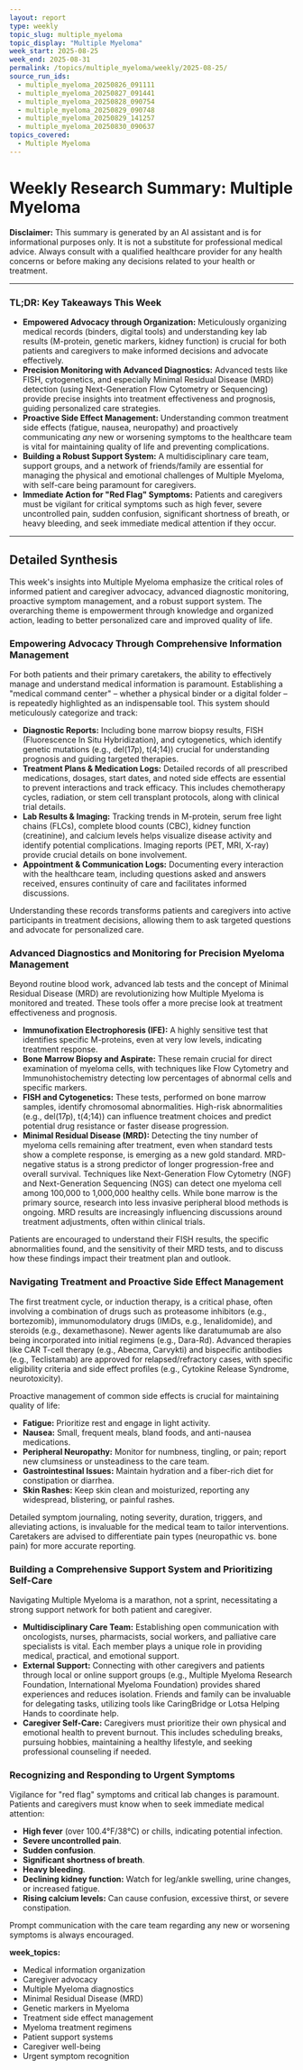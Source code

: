 ```yaml
---
layout: report
type: weekly
topic_slug: multiple_myeloma
topic_display: "Multiple Myeloma"
week_start: 2025-08-25
week_end: 2025-08-31
permalink: /topics/multiple_myeloma/weekly/2025-08-25/
source_run_ids:
  - multiple_myeloma_20250826_091111
  - multiple_myeloma_20250827_091441
  - multiple_myeloma_20250828_090754
  - multiple_myeloma_20250829_090748
  - multiple_myeloma_20250829_141257
  - multiple_myeloma_20250830_090637
topics_covered:
  - Multiple Myeloma
---
```


# Weekly Research Summary: Multiple Myeloma

**Disclaimer:** This summary is generated by an AI assistant and is for informational purposes only. It is not a substitute for professional medical advice. Always consult with a qualified healthcare provider for any health concerns or before making any decisions related to your health or treatment.

---

### **TL;DR: Key Takeaways This Week**

-   **Empowered Advocacy through Organization:** Meticulously organizing medical records (binders, digital tools) and understanding key lab results (M-protein, genetic markers, kidney function) is crucial for both patients and caregivers to make informed decisions and advocate effectively.
-   **Precision Monitoring with Advanced Diagnostics:** Advanced tests like FISH, cytogenetics, and especially Minimal Residual Disease (MRD) detection (using Next-Generation Flow Cytometry or Sequencing) provide precise insights into treatment effectiveness and prognosis, guiding personalized care strategies.
-   **Proactive Side Effect Management:** Understanding common treatment side effects (fatigue, nausea, neuropathy) and proactively communicating *any* new or worsening symptoms to the healthcare team is vital for maintaining quality of life and preventing complications.
-   **Building a Robust Support System:** A multidisciplinary care team, support groups, and a network of friends/family are essential for managing the physical and emotional challenges of Multiple Myeloma, with self-care being paramount for caregivers.
-   **Immediate Action for "Red Flag" Symptoms:** Patients and caregivers must be vigilant for critical symptoms such as high fever, severe uncontrolled pain, sudden confusion, significant shortness of breath, or heavy bleeding, and seek immediate medical attention if they occur.

---

## Detailed Synthesis

This week's insights into Multiple Myeloma emphasize the critical roles of informed patient and caregiver advocacy, advanced diagnostic monitoring, proactive symptom management, and a robust support system. The overarching theme is empowerment through knowledge and organized action, leading to better personalized care and improved quality of life.

### Empowering Advocacy Through Comprehensive Information Management

For both patients and their primary caretakers, the ability to effectively manage and understand medical information is paramount. Establishing a "medical command center" – whether a physical binder or a digital folder – is repeatedly highlighted as an indispensable tool. This system should meticulously categorize and track:
*   **Diagnostic Reports:** Including bone marrow biopsy results, FISH (Fluorescence In Situ Hybridization), and cytogenetics, which identify genetic mutations (e.g., del(17p), t(4;14)) crucial for understanding prognosis and guiding targeted therapies.
*   **Treatment Plans & Medication Logs:** Detailed records of all prescribed medications, dosages, start dates, and noted side effects are essential to prevent interactions and track efficacy. This includes chemotherapy cycles, radiation, or stem cell transplant protocols, along with clinical trial details.
*   **Lab Results & Imaging:** Tracking trends in M-protein, serum free light chains (FLCs), complete blood counts (CBC), kidney function (creatinine), and calcium levels helps visualize disease activity and identify potential complications. Imaging reports (PET, MRI, X-ray) provide crucial details on bone involvement.
*   **Appointment & Communication Logs:** Documenting every interaction with the healthcare team, including questions asked and answers received, ensures continuity of care and facilitates informed discussions.

Understanding these records transforms patients and caregivers into active participants in treatment decisions, allowing them to ask targeted questions and advocate for personalized care.

### Advanced Diagnostics and Monitoring for Precision Myeloma Management

Beyond routine blood work, advanced lab tests and the concept of Minimal Residual Disease (MRD) are revolutionizing how Multiple Myeloma is monitored and treated. These tools offer a more precise look at treatment effectiveness and prognosis.

*   **Immunofixation Electrophoresis (IFE):** A highly sensitive test that identifies specific M-proteins, even at very low levels, indicating treatment response.
*   **Bone Marrow Biopsy and Aspirate:** These remain crucial for direct examination of myeloma cells, with techniques like Flow Cytometry and Immunohistochemistry detecting low percentages of abnormal cells and specific markers.
*   **FISH and Cytogenetics:** These tests, performed on bone marrow samples, identify chromosomal abnormalities. High-risk abnormalities (e.g., del(17p), t(4;14)) can influence treatment choices and predict potential drug resistance or faster disease progression.
*   **Minimal Residual Disease (MRD):** Detecting the tiny number of myeloma cells remaining after treatment, even when standard tests show a complete response, is emerging as a new gold standard. MRD-negative status is a strong predictor of longer progression-free and overall survival. Techniques like Next-Generation Flow Cytometry (NGF) and Next-Generation Sequencing (NGS) can detect one myeloma cell among 100,000 to 1,000,000 healthy cells. While bone marrow is the primary source, research into less invasive peripheral blood methods is ongoing. MRD results are increasingly influencing discussions around treatment adjustments, often within clinical trials.

Patients are encouraged to understand their FISH results, the specific abnormalities found, and the sensitivity of their MRD tests, and to discuss how these findings impact their treatment plan and outlook.

### Navigating Treatment and Proactive Side Effect Management

The first treatment cycle, or induction therapy, is a critical phase, often involving a combination of drugs such as proteasome inhibitors (e.g., bortezomib), immunomodulatory drugs (IMiDs, e.g., lenalidomide), and steroids (e.g., dexamethasone). Newer agents like daratumumab are also being incorporated into initial regimens (e.g., Dara-Rd). Advanced therapies like CAR T-cell therapy (e.g., Abecma, Carvykti) and bispecific antibodies (e.g., Teclistamab) are approved for relapsed/refractory cases, with specific eligibility criteria and side effect profiles (e.g., Cytokine Release Syndrome, neurotoxicity).

Proactive management of common side effects is crucial for maintaining quality of life:
*   **Fatigue:** Prioritize rest and engage in light activity.
*   **Nausea:** Small, frequent meals, bland foods, and anti-nausea medications.
*   **Peripheral Neuropathy:** Monitor for numbness, tingling, or pain; report new clumsiness or unsteadiness to the care team.
*   **Gastrointestinal Issues:** Maintain hydration and a fiber-rich diet for constipation or diarrhea.
*   **Skin Rashes:** Keep skin clean and moisturized, reporting any widespread, blistering, or painful rashes.

Detailed symptom journaling, noting severity, duration, triggers, and alleviating actions, is invaluable for the medical team to tailor interventions. Caretakers are advised to differentiate pain types (neuropathic vs. bone pain) for more accurate reporting.

### Building a Comprehensive Support System and Prioritizing Self-Care

Navigating Multiple Myeloma is a marathon, not a sprint, necessitating a strong support network for both patient and caregiver.

*   **Multidisciplinary Care Team:** Establishing open communication with oncologists, nurses, pharmacists, social workers, and palliative care specialists is vital. Each member plays a unique role in providing medical, practical, and emotional support.
*   **External Support:** Connecting with other caregivers and patients through local or online support groups (e.g., Multiple Myeloma Research Foundation, International Myeloma Foundation) provides shared experiences and reduces isolation. Friends and family can be invaluable for delegating tasks, utilizing tools like CaringBridge or Lotsa Helping Hands to coordinate help.
*   **Caregiver Self-Care:** Caregivers must prioritize their own physical and emotional health to prevent burnout. This includes scheduling breaks, pursuing hobbies, maintaining a healthy lifestyle, and seeking professional counseling if needed.

### Recognizing and Responding to Urgent Symptoms

Vigilance for "red flag" symptoms and critical lab changes is paramount. Patients and caregivers must know when to seek immediate medical attention:
*   **High fever** (over 100.4°F/38°C) or chills, indicating potential infection.
*   **Severe uncontrolled pain**.
*   **Sudden confusion**.
*   **Significant shortness of breath**.
*   **Heavy bleeding**.
*   **Declining kidney function:** Watch for leg/ankle swelling, urine changes, or increased fatigue.
*   **Rising calcium levels:** Can cause confusion, excessive thirst, or severe constipation.

Prompt communication with the care team regarding any new or worsening symptoms is always encouraged.

**week_topics:**
- Medical information organization
- Caregiver advocacy
- Multiple Myeloma diagnostics
- Minimal Residual Disease (MRD)
- Genetic markers in Myeloma
- Treatment side effect management
- Myeloma treatment regimens
- Patient support systems
- Caregiver well-being
- Urgent symptom recognition
